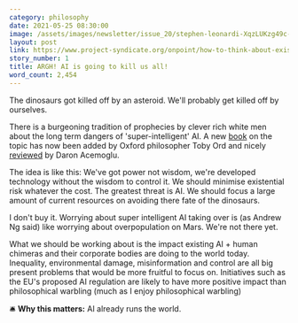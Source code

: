 ```yaml
---
category: philosophy
date: 2021-05-25 08:30:00
image: /assets/images/newsletter/issue_20/stephen-leonardi-XqzLUKzg49c-unsplash.jpeg
layout: post
link: https://www.project-syndicate.org/onpoint/how-to-think-about-existential-and-immediate-risks-by-daron-acemoglu-2021-05
story_number: 1
title: ARGH! AI is going to kill us all!
word_count: 2,454
---
```


The dinosaurs got killed off by an asteroid. We'll probably get killed off by ourselves.

There is a burgeoning tradition of prophecies by clever rich white men about the long term dangers of 'super-intelligent' AI. A new [book](https://www.amazon.co.uk/dp/B082SXGJYC/) on the topic has now been added by  Oxford philosopher Toby Ord and nicely [reviewed](https://www.project-syndicate.org/onpoint/how-to-think-about-existential-and-immediate-risks-by-daron-acemoglu-2021-05) by Daron Acemoglu.

The idea is like this: We've got power not wisdom, we're developed technology without the wisdom to control it. We should minimise existential risk whatever the cost. The greatest threat is AI. We should focus a large amount of current resources on avoiding there fate of the dinosaurs.

I don't buy it. Worrying about super intelligent AI taking over is (as Andrew Ng said) like worrying about overpopulation on Mars. We're not there yet.

What we should be working about is the impact existing AI + human chimeras and their corporate bodies are doing to the world today. Inequality, environmental damage, misinformation and control are all big present problems that would be more fruitful to focus on. Initiatives such as the EU's proposed AI regulation are likely to have more positive impact than philosophical warbling (much as I enjoy philosophical warbling)

🛎️ **Why this matters:** AI already runs the world.

